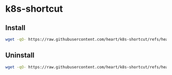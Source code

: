 # k8s-shortcut

## Install

```bash
wget -qO- https://raw.githubusercontent.com/heart/k8s-shortcut/refs/heads/main/k8s-shortcut-install.sh | bash
```

## Uninstall

```bash
wget -qO- https://raw.githubusercontent.com/heart/k8s-shortcut/refs/heads/main/k8s-shortcut-remove.sh | bash
```
